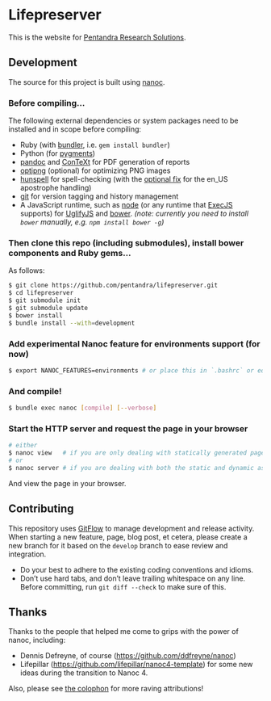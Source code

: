 # Lifepreserver

This is the website for [Pentandra Research Solutions](https://pentandra.com/).

## Development

The source for this project is built using [nanoc](http://nanoc.ws/).

### Before compiling…

The following external dependencies or system packages need to be installed and
in scope before compiling:

* Ruby (with [bundler](http://bundler.io/), i.e. `gem install bundler`)
* Python (for [pygments](http://pygments.org/))
* [pandoc](http://pandoc.org/) and [ConTeXt](http://wiki.contextgarden.net/)
  for PDF generation of reports
* [optipng](http://optipng.sourceforge.net/) (optional) for optimizing PNG images
* [hunspell](https://hunspell.github.io/) for spell-checking (with the [optional
  fix](https://github.com/en-wl/wordlist/issues/122) for the en_US apostrophe
  handling)
* [git](https://git-scm.com/) for version tagging and history management
* A JavaScript runtime, such as [node](https://nodejs.org/en/)
  (or any runtime that [ExecJS](https://github.com/sstephenson/execjs) supports) 
  for [UglifyJS](https://github.com/mishoo/UglifyJS2) and [bower](https://bower.io/).
    _(note: currently you need to install `bower` manually, e.g. `npm install bower -g`)_

### Then clone this repo (including submodules), install bower components and Ruby gems…

As follows:

```bash
$ git clone https://github.com/pentandra/lifepreserver.git
$ cd lifepreserver
$ git submodule init
$ git submodule update
$ bower install
$ bundle install --with=development
```

### Add experimental Nanoc feature for environments support (for now)

```bash
$ export NANOC_FEATURES=environments # or place this in `.bashrc` or equivalent
```

### And compile!

```bash
$ bundle exec nanoc [compile] [--verbose]
```

### Start the HTTP server and request the page in your browser

```bash
# either
$ nanoc view   # if you are only dealing with statically generated pages
# or
$ nanoc server # if you are dealing with both the static and dynamic aspects of the site
```

And view the page in your browser.

## Contributing

This repository uses [GitFlow] to manage development and release activity. When
starting a new feature, page, blog post, et cetera, please create a new branch
for it based on the `develop` branch to ease review and integration.

* Do your best to adhere to the existing coding conventions and idioms.
* Don’t use hard tabs, and don’t leave trailing whitespace on any line. Before committing, run `git diff --check` to make sure of this.

## Thanks

Thanks to the people that helped me come to grips with the power of nanoc,
including:

* Dennis Defreyne, of course (https://github.com/ddfreyne/nanoc)
* Lifepillar (https://github.com/lifepillar/nanoc4-template) for some new
  ideas during the transition to Nanoc 4.

Also, please see [the colophon](https://pentandra.com/colophon/) for more
raving attributions!

[GitFlow]: <http://nvie.com/posts/a-successful-git-branching-model/>
